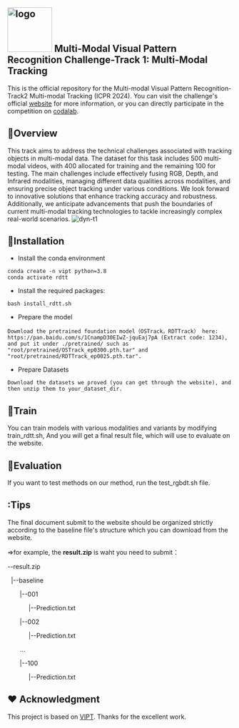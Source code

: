 ## <img src="https://github.com/user-attachments/assets/4d9d5841-c29c-44bb-b63e-aca05927e114" alt="logo" width="100" /> Multi-Modal Visual Pattern Recognition Challenge-Track 1: Multi-Modal Tracking 


This is the official repository for the Multi-modal Visual Pattern Recognition-Track2 Multi-modal Tracking (ICPR 2024).
You can visit the challenge's official [website](https://prci-lab.github.io/mmvpr-workshop-icpr2024/) for more information, or you can directly participate in the competition on [codalab](https://codalab.lisn.upsaclay.fr/competitions/19861).

## :bookmark_tabs:Overview
This track aims to address the technical challenges associated with tracking objects in multi-modal data. The dataset for this task includes 500 multi-modal videos, with 400 allocated for training and the remaining 100 for testing. The main challenges include effectively fusing RGB, Depth, and Infrared modalities, managing different data qualities across modalities, and ensuring precise object tracking under various conditions. We look forward to innovative solutions that enhance tracking accuracy and robustness. Additionally, we anticipate advancements that push the boundaries of current multi-modal tracking technologies to tackle increasingly complex real-world scenarios.
![dyn-t1](https://github.com/user-attachments/assets/bf95735b-a16c-47ce-9f83-c55460f559ab)


## :bookmark_tabs:Installation
* Install the conda environment
```
conda create -n vipt python=3.8
conda activate rdtt
```
* Install the required packages:
```
bash install_rdtt.sh
```
* Prepare the model
```
Dowmload the pretrained foundation model（OSTrack，RDTTrack） here: https://pan.baidu.com/s/1CnampD30EIwZ-jquEaj7pA (Extract code: 1234), and put it under ./pretrained/ such as "root/pretrained/OSTrack_ep0300.pth.tar" and "root/pretrained/RDTTrack_ep0025.pth.tar".
```
* Prepare Datasets
```
Download the datasets we proved (you can get through the website), and then unzip them to your_dataset_dir.
```

## :car:Train
You can train models with various modalities and variants by modifying train_rdtt.sh, And you will get a final result file, which will use to evaluate on the website.

## :car:Evaluation
If you want to test methods on our method, run the test_rgbdt.sh file. 

## :Tips
The final document submit to the website should be organized strictly according to the baseline file's structure which you can download from the website.

=>for example, the  **result.zip**  is waht you need to submit：

<p>--result.zip</p>
<p>&nbsp&nbsp|--baseline</p>
<p>&nbsp&nbsp&nbsp&nbsp&nbsp&nbsp&nbsp|--001</p>
<p>&nbsp&nbsp&nbsp&nbsp&nbsp&nbsp&nbsp&nbsp&nbsp&nbsp&nbsp&nbsp|--Prediction.txt</p>
<p>&nbsp&nbsp&nbsp&nbsp&nbsp&nbsp&nbsp|--002</p>
<p>&nbsp&nbsp&nbsp&nbsp&nbsp&nbsp&nbsp&nbsp&nbsp&nbsp&nbsp&nbsp|--Prediction.txt</p>
<p>&nbsp&nbsp&nbsp&nbsp&nbsp&nbsp&nbsp...</p>
<p>&nbsp&nbsp&nbsp&nbsp&nbsp&nbsp&nbsp|--100</p>
<p>&nbsp&nbsp&nbsp&nbsp&nbsp&nbsp&nbsp&nbsp&nbsp&nbsp&nbsp&nbsp|--Prediction.txt</p>

## :hearts: Acknowledgment
This project is based on [VIPT](https://github.com/jiawen-zhu/ViPT ).
Thanks for the excellent work.

